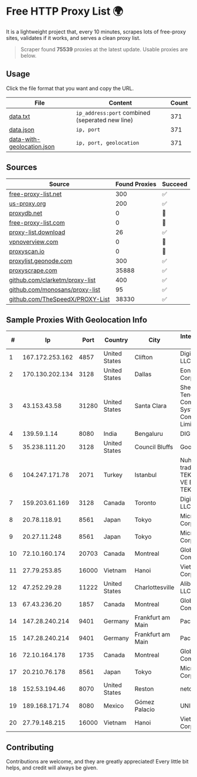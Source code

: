 
# Free HTTP Proxy List 🌍

It is a lightweight project that, every 10 minutes, scrapes lots of free-proxy sites, validates if it works, and serves a clean proxy list.


> Scraper found **75539** proxies at the latest update. Usable proxies are below.

## Usage

Click the file format that you want and copy the URL.


|File|Content|Count|
|----|-------|-----|
|[data.txt](https://raw.githubusercontent.com/themiralay/Proxy-List-World/master/data.txt)|`ip_address:port` combined (seperated new line)|371|
|[data.json](https://raw.githubusercontent.com/themiralay/Proxy-List-World/master/data.json)|`ip, port`|371|
|[data-with-geolocation.json](https://raw.githubusercontent.com/themiralay/Proxy-List-World/master/data-with-geolocation.json)|`ip, port, geolocation`|371|

## Sources

|Source|Found Proxies|Succeed|
|------|-------------|-------|
|[free-proxy-list.net](https://free-proxy-list.net)|300|✅|
|[us-proxy.org](https://www.us-proxy.org)|200|✅|
|[proxydb.net](http://proxydb.net)|0|🚫|
|[free-proxy-list.com](https://free-proxy-list.com/?page=&port=&type%5B%5D=http&type%5B%5D=https&up_time=0&search=Search)|0|🚫|
|[proxy-list.download](https://www.proxy-list.download/HTTP)|26|✅|
|[vpnoverview.com](https://vpnoverview.com/privacy/anonymous-browsing/free-proxy-servers)|0|🚫|
|[proxyscan.io](https://www.proxyscan.io)|0|🚫|
|[proxylist.geonode.com](https://proxylist.geonode.com/api/proxy-list?limit=300&page=1&sort_by=lastChecked&sort_type=desc&protocols=http,https)|300|✅|
|[proxyscrape.com](https://api.proxyscrape.com/v2/?request=displayproxies&protocol=http&timeout=10000&country=all&ssl=all&anonymity=all)|35888|✅|
|[github.com/clarketm/proxy-list](https://raw.githubusercontent.com/clarketm/proxy-list/master/proxy-list-raw.txt)|400|✅|
|[github.com/monosans/proxy-list](https://raw.githubusercontent.com/monosans/proxy-list/main/proxies/http.txt)|95|✅|
|[github.com/TheSpeedX/PROXY-List](https://raw.githubusercontent.com/TheSpeedX/PROXY-List/master/http.txt)|38330|✅|


## Sample Proxies With Geolocation Info

|#|Ip|Port|Country|City|Internet Service Provider|
|-|--|----|-------|----|-------------------------|
|1|167.172.253.162|4857|United States|Clifton|DigitalOcean, LLC|
|2|170.130.202.134|3128|United States|Dallas|Eonix Corporation|
|3|43.153.43.58|31280|United States|Santa Clara|Shenzhen Tencent Computer Systems Company Limited|
|4|139.59.1.14|8080|India|Bengaluru|DIGITALOCEAN|
|5|35.238.111.20|3128|United States|Council Bluffs|Google LLC|
|6|104.247.171.78|2071|Turkey|Istanbul|Nuh Ahmet Firat trading as TEKNET YAZLIM VE BILGISAYAR TEKNOLOJILERI|
|7|159.203.61.169|3128|Canada|Toronto|DigitalOcean, LLC|
|8|20.78.118.91|8561|Japan|Tokyo|Microsoft Corporation|
|9|20.27.11.248|8561|Japan|Tokyo|Microsoft Corporation|
|10|72.10.160.174|20703|Canada|Montreal|GloboTech Communications|
|11|27.79.253.85|16000|Vietnam|Hanoi|Viettel Corporation|
|12|47.252.29.28|11222|United States|Charlottesville|Alibaba Cloud LLC|
|13|67.43.236.20|1857|Canada|Montreal|GloboTech Communications|
|14|147.28.240.214|9401|Germany|Frankfurt am Main|Packet Host, Inc.|
|15|147.28.240.214|9401|Germany|Frankfurt am Main|Packet Host, Inc.|
|16|72.10.164.178|1735|Canada|Montreal|GloboTech Communications|
|17|20.210.76.178|8561|Japan|Tokyo|Microsoft Corporation|
|18|152.53.194.46|8070|United States|Reston|netcup GmbH|
|19|189.168.171.74|8080|Mexico|Gómez Palacio|UNINET|
|20|27.79.148.215|16000|Vietnam|Hanoi|Viettel Corporation|



## Contributing

Contributions are welcome, and they are greatly appreciated! Every
little bit helps, and credit will always be given.

